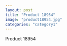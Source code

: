 ```yaml
---
layout: post
title: "Product 18954"
image: "product18954.jpg"
categories: "category1"
---
```

Product 18954
